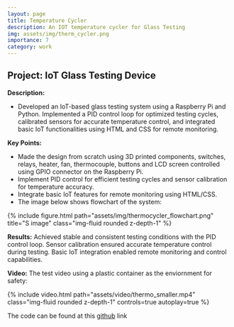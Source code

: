 ```yaml
---
layout: page
title: Temperature Cycler
description: An IOT temperature cycler for Glass Testing
img: assets/img/therm_cycler.png
importance: 7
category: work
---
```


## Project: IoT Glass Testing Device

**Description:**
- Developed an IoT-based glass testing system using a Raspberry Pi and Python. Implemented a PID control loop for optimized testing cycles, calibrated sensors for accurate temperature control, and integrated basic IoT functionalities using HTML and CSS for remote monitoring.

**Key Points:**
- Made the design from scratch using 3D printed components, switches, relays, heater, fan, thermocouple, buttons and LCD screen controlled using GPIO connector on the Raspberry Pi. 
- Implement PID control for efficient testing cycles and sensor calibration for temperature accuracy.
- Integrate basic IoT features for remote monitoring using HTML/CSS.
- The image below shows flowchart of the system:

<div class="row">
    <div class="col-sm mt-3 mt-md-0">
        {% include figure.html path="assets/img/thermocycler_flowchart.png" title="S image" class="img-fluid rounded z-depth-1" %}
    </div>
</div>

**Results:**
Achieved stable and consistent testing conditions with the PID control loop. Sensor calibration ensured accurate temperature control during testing. Basic IoT integration enabled remote monitoring and control capabilities.

**Video:**
The test video using a plastic container as the enviornment for safety:

<div class="row">
    <div class="col-sm mt-3 mt-md-0">
        {% include video.html path="assets/video/thermo_smaller.mp4" class="img-fluid rounded z-depth-1" controls=true autoplay=true %}
    </div>
</div>

The code can be found at this [github](https://github.com/sdalal1/Pi_thermocycler) link 